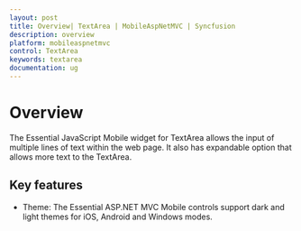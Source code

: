 ```yaml
---
layout: post
title: Overview| TextArea | MobileAspNetMVC | Syncfusion
description: overview
platform: mobileaspnetmvc
control: TextArea
keywords: textarea
documentation: ug
---
```


# Overview

The Essential JavaScript Mobile widget for TextArea allows the input of multiple lines of text within the web page. It also has expandable option that allows more text to the TextArea.



## Key features

* Theme: The Essential ASP.NET MVC Mobile controls support dark and light themes for iOS, Android and Windows modes.



